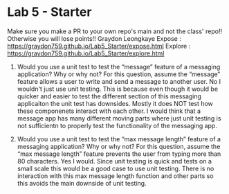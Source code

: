 # Lab 5 - Starter
Make sure you make a PR to your own repo's main and not the class' repo!! Otherwise you will lose points!!
Graydon Leongkaye
Expose : https://graydon759.github.io/Lab5_Starter/expose.html
Explore : https://graydon759.github.io/Lab5_Starter/explore.html


1) Would you use a unit test to test the “message” feature of a messaging application? Why or why not? For this question, assume the “message” feature allows a user to write and send a message to another user.
   No I wouldn't just use unit testing. This is because even though it would be quicker and easier to test the different section of this messaging applicaiton the unit test has downsides. Mostly it does NOT test how these componenets interact with each other. I would think that a message app has many different moving parts where just unit testing is not sufficientn to properly test the functionality of the messaging app.

2) Would you use a unit test to test the “max message length” feature of a messaging application? Why or why not? For this question, assume the “max message length” feature prevents the user from typing more than 80 characters.
   Yes I would. Since unit testing is quick and tests on a small scale this would be a good case to use unit testing. There is no interaction with this max message length function and other parts so this avoids the main downside of unit testing.
